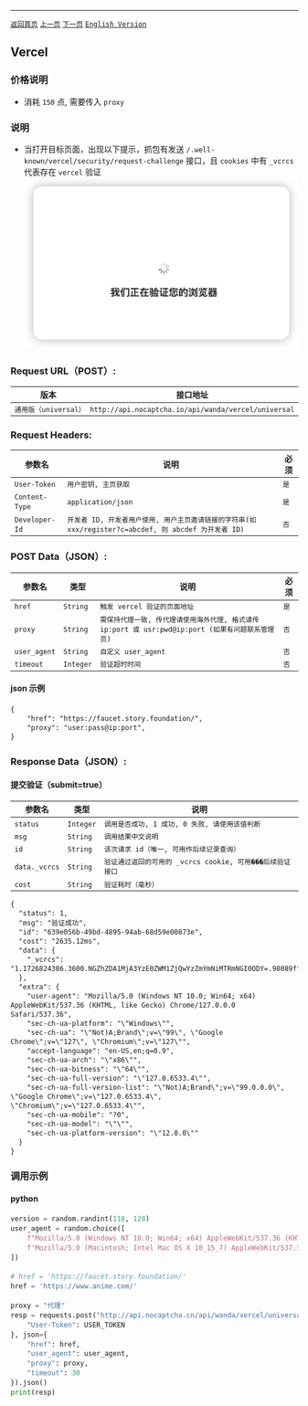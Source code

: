 ------

[`返回首页`](../README.md)    [`上一页`](shape.md)    [`下一页`](discord_join_channel.md)    [`English Version`](../en-US/vercel.md)

## Vercel

### 价格说明
* 消耗 `150` 点, 需要传入 `proxy`

### 说明
* 当打开目标页面，出现以下提示，抓包有发送 `/.well-known/vercel/security/request-challenge` 接口，且 `cookies` 中有 `_vcrcs` 代表存在 `vercel` 验证
    ![验证样式](/images/vercel/img1.png)

### Request URL（POST）:

| 版本               | 接口地址                                                    |
|------------------|---------------------------------------------------------|
| `通用版（universal）` | `http://api.nocaptcha.io/api/wanda/vercel/universal` |

### Request Headers:

| 参数名            | 说明                 | 必须  |
|----------------|--------------------|-----|
| `User-Token`   | `用户密钥, 主页获取`       | `是` |
| `Content-Type` | `application/json` | `是` |
| `Developer-Id` | `开发者 ID, 开发者用户使用, 用户主页邀请链接的字符串(如 xxx/register?c=abcdef, 则 abcdef 为开发者 ID)`           | `否` |

### POST Data（JSON）:

| 参数名          | 类型        | 说明                                                                                                                                                             | 必须  |
|--------------|-----------|-----------------------------|-----|
| `href`    | `String`  | `触发 vercel 验证的页面地址`    | `是` |
| `proxy`    | `String`  | `需保持代理一致, 传代理请使用海外代理, 格式请传 ip:port 或 usr:pwd@ip:port (如果有问题联系管理员)` | `否` |
| `user_agent` | `String`  | `自定义 user_agent`       | `否` |
| `timeout` | `Integer`  | `验证超时时间`       | `否` |

#### json 示例

```
{
    "href": "https://faucet.story.foundation/",
    "proxy": "user:pass@ip:port",
}
```

### Response Data（JSON）:

#### 提交验证（submit=true）

| 参数名            | 类型        | 说明                            |
|----------------|-----------|-------------------------------|
| `status`       | `Integer` | `调用是否成功, 1 成功, 0 失败, 请使用该值判断` |
| `msg`          | `String`  | `调用结果中文说明`                    |
| `id`           | `String`  | `该次请求 id（唯一, 可用作后续记录查询）`      |
| `data._vcrcs`   | `String`  | `验证通过返回的可用的 _vcrcs cookie, 可用���后续验证接口`    |
| `cost`         | `String`  | `验证耗时（毫秒）`                    |

```
{
  "status": 1,
  "msg": "验证成功",
  "id": "639e056b-49bd-4895-94ab-68d59e00873e",
  "cost": "2635.12ms",
  "data": {
    "_vcrcs": "1.1726824386.3600.NGZhZDA1MjA3YzE0ZWM1ZjQwYzZmYmNiMTRmNGI0ODY=.98089ffd4040710db7cee73152aafefb"
  },
  "extra": {
    "user-agent": "Mozilla/5.0 (Windows NT 10.0; Win64; x64) AppleWebKit/537.36 (KHTML, like Gecko) Chrome/127.0.0.0 Safari/537.36",
    "sec-ch-ua-platform": "\"Windows\"",
    "sec-ch-ua": "\"Not)A;Brand\";v=\"99\", \"Google Chrome\";v=\"127\", \"Chromium\";v=\"127\"",
    "accept-language": "en-US,en;q=0.9",
    "sec-ch-ua-arch": "\"x86\"",
    "sec-ch-ua-bitness": "\"64\"",
    "sec-ch-ua-full-version": "\"127.0.6533.4\"",
    "sec-ch-ua-full-version-list": "\"Not)A;Brand\";v=\"99.0.0.0\", \"Google Chrome\";v=\"127.0.6533.4\", \"Chromium\";v=\"127.0.6533.4\"",
    "sec-ch-ua-mobile": "?0",
    "sec-ch-ua-model": "\"\"",
    "sec-ch-ua-platform-version": "\"12.0.0\""
  }
}
```

### 调用示例

#### python

```python
version = random.randint(118, 128)
user_agent = random.choice([
    f"Mozilla/5.0 (Windows NT 10.0; Win64; x64) AppleWebKit/537.36 (KHTML, like Gecko) Chrome/{version}.0.0.0 Safari/537.36",
    f'Mozilla/5.0 (Macintosh; Intel Mac OS X 10_15_7) AppleWebKit/537.36 (KHTML, like Gecko) Chrome/{version}.0.0.0 Safari/537.36'
])

# href = 'https://faucet.story.foundation/'
href = 'https://www.anime.com/'

proxy = "代理"
resp = requests.post("http://api.nocaptcha.cn/api/wanda/vercel/universal", headers={
    "User-Token": USER_TOKEN
}, json={
    "href": href,
    "user_agent": user_agent,
    "proxy": proxy,
    "timeout": 30
}).json()
print(resp)
```
